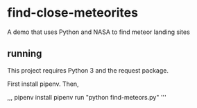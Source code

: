 # find-close-meteorites
A demo that uses Python and NASA to find meteor landing sites

## running

This project requires Python 3 and the request package.

First install pipenv. Then,

,,,
pipenv install
pipenv run "python find-meteors.py"
'''